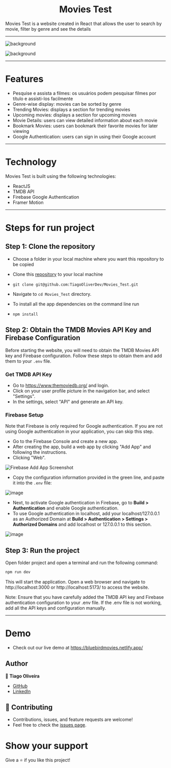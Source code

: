 <h1 align="center">Movies Test</h1>
Movies Test is a website created in React that allows the user to search by movie, filter by genre and see the details
<hr/>

![background](https://github.com/TiagoOliverDev/Movies_Test/blob/refactor/ajustar-readme/src/assets/images/ft1.png)

![background](https://github.com/TiagoOliverDev/Movies_Test/blob/refactor/ajustar-readme/src/assets/images/ft2.png)


<hr/>

# Features 

- Pesquise e assista a filmes: os usuários podem pesquisar filmes por título e assisti-los facilmente
- Genre-wise display: movies can be sorted by genre
- Trending Movies: displays a section for trending movies
- Upcoming movies: displays a section for upcoming movies
- Movie Details: users can view detailed information about each movie
- Bookmark Movies: users can bookmark their favorite movies for later viewing
- Google Authentication: users can sign in using their Google account

<hr/>

# Technology

Movies Test is built using the following technologies:

- ReactJS
- TMDB API
- Firebase Google Authentication
- Framer Motion

<hr/>

# Steps for run project

## Step 1: Clone the repository

- Choose a folder in your local machine where you want this repository to be copied

- Clone this [repository](git@github.com:TiagoOliverDev/Movies_Test.git) to your local machine 
- ```
  git clone git@github.com:TiagoOliverDev/Movies_Test.git
  ```

- Navigate to `cd Movies_Test`  directory.

- To install all the app dependencies on the command line run
- ```
  npm install
  ``` 

## Step 2: Obtain the TMDB Movies API Key and Firebase Configuration

Before starting the website, you will need to obtain the TMDB Movies API key and Firebase configuration. Follow these steps to obtain them and add them to your `.env` file.

### Get TMDB API Key 

- Go to https://www.themoviedb.org/ and login.
- Click on your user profile picture in the navigation bar, and select "Settings".
- In the settings, select "API" and generate an API key.

### Firebase Setup 

Note that Firebase is only required for Google authentication. If you are not using Google authentication in your application, you can skip this step.

- Go to the Firebase Console and create a new app.
- After creating the app, build a web app by clicking "Add App" and following the instructions.
- Clicking "Web".

![Firebase Add App Screenshot](https://github.com/TiagoOliverDev/Movies_Test/blob/refactor/ajustar-readme/src/assets/images/firebase01.png)

- Copy the configuration information provided in the green line, and paste it into the `.env` file:

![image](https://github.com/TiagoOliverDev/Movies_Test/blob/refactor/ajustar-readme/src/assets/images/firebase02.png)

- Next, to activate Google authentication in Firebase, go to **Build > Authentication** and enable Google authentication.
- To use Google authentication in localhost, add your localhost/127.0.0.1 as an Authorized Domain at **Build > Authentication > Settings > Authorized Domains** and add localhost or 127.0.0.1 to this section.

![image](https://github.com/TiagoOliverDev/Movies_Test/blob/refactor/ajustar-readme/src/assets/images/auth.png)

## Step 3: Run the project

Open folder project and open a terminal and run the following command:

```bash
npm run dev
```
This will start the application. Open a web browser and navigate to http://localhost:3000 or http://localhost:5173/ to access the website.

Note: Ensure that you have carefully added the TMDB API key and Firebase authentication configuration to your .env file. If the .env file is not working, add all the API keys and configuration manually.

<hr/>

# Demo 

- Check out our live demo at https://bluebirdmovies.netlify.app/ 
 

## Author

:man: **Tiago Oliveira**

- [GitHub](https://github.com/TiagoOliverDev/)
- [LinkedIn](https://www.linkedin.com/in/tiago-oliveira-49a2a6205/)

## 🤝 Contributing
- Contributions, issues, and feature requests are welcome!
- Feel free to check the [issues page](https://github.com/TiagoOliverDev/Movies_Test/issues).

# Show your support
Give a ⭐ if you like this project!
